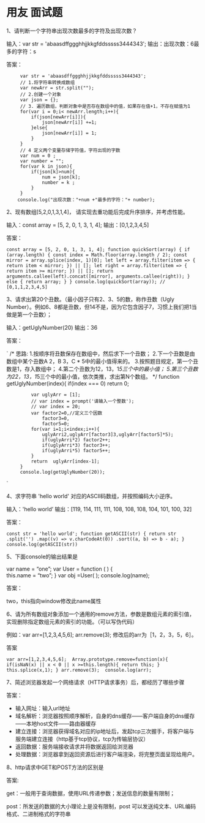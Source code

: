 # 用友 面试题
1、请判断一个字符串出现次数最多的字符及出现次数？

输入：var str = 'abaasdffggghhjjkkgfddsssss3444343';
输出：出现次数：6最多的字符：s

答案：

         var str = 'abaasdffggghhjjkkgfddsssss3444343';
         // 1.将字符串转换成数组
         var newArr = str.split("");
         // 2.创建一个对象
         var json = {};
         // 3. 遍历数组，判断对象中是否存在数组中的值，如果存在值+1，不存在赋值为1
         for(var i = 0;i< newArr.length;i++){
             if(json[newArr[i]]){
                 json[newArr[i]] +=1;
             }else{
                 json[newArr[i]] = 1;
             }
         }
         // 4 定义两个变量存储字符值，字符出现的字数
         var num = 0 ;
         var number = "";
         for(var k in json){
             if(json[k]>num){
                 num = json[k];
                 number = k ;
             }
         }
        console.log("出现次数："+num +"最多的字符："+ number);

2、现有数组[5,2,0,1,3,1,4]， 请实现去重功能后完成升序排序，并考虑性能。

输入：const array = [5, 2, 0, 1, 3, 1, 4];
输出：[0,1,2,3,4,5]

答案：

 `
 const array = [5, 2, 0, 1, 3, 1, 4];
 function quickSort(array) {
     if (array.length) {
         const index = Math.floor(array.length / 2);
         const mirror = array.splice(index, 1)[0];
         let left = array.filter(item => {
             return item < mirror;
         }) || [];
         let right = array.filter(item => {
             return item >= mirror;
         }) || [];
         return arguments.callee(left).concat([mirror], arguments.callee(right));
     } else {
         return array;
     }
 }
 console.log(quickSort(array)); // [0,1,1,2,3,4,5]
 `

3、请求出第20个丑数。（最小因子只有2、3、5的数，称作丑数（Ugly Number）。例如6、8都是丑数，但14不是，因为它包含因子7，习惯上我们把1当做是第一个丑数）；

输入：getUglyNumber(20)
输出：36

答案：

 `
         /*
         思路:
         1.按顺序将丑数保存在数组中，然后求下一个丑数；
         2.下一个丑数是由数组中某个丑数A  2，B  3，C * 5中的最小值得来的。
         3.按照题目规定，第一个丑数是1，存入数组中；
         4.第二个丑数为12，13，1*5三个中的最小值；
         5.第三个丑数为22，13，1*5三个中的最小值，依次类推，求出第N个数组。
         */
         function getUglyNumber(index){
             if(index === 0) return 0;

             var uglyArr = [1];
             // var index = prompt('请输入一个整数');
             // var index = 20;
             var factor2=0,//定义三个因数
                 factor3=0,
                 factor5=0;
             for(var i=1;i<index;i++){
                 uglyArri2,uglyArr[factor3]3,uglyArr[factor5]*5);
                 if(uglyArri*2) factor2++;
                 if(uglyArri*3) factor3++;
                 if(uglyArri*5) factor5++;
             }
             return  uglyArr[index-1];
         }
         console.log(getUglyNumber(20));
 `

4、求字符串 'hello world' 对应的ASCII码数组，并按照编码大小逆序。

输入：'hello world’
输出：[119, 114, 111, 111, 108, 108, 108, 104, 101, 100, 32]

答案：

 `
 const str = 'hello world';
 function getASCII(str) {
   return str
     .split('')
     .map((v) => v.charCodeAt(0))
     .sort((a, b) => b - a);
 }
 console.log(getASCII(str))
 `

5、下面console的输出结果是

var name = “one”;
var User =
function ( ) {   
this.name = “two”;
}
var obj =User( );
console.log(name);

答案：

 two，this指向window修改此name属性

6、请为所有数组对象添加一个通用的remove方法，参数是数组元素的索引值，实现删除指定数组元素的索引的功能。（可以写伪代码）

例如：var arr=[1,2,3,4,5,6]; arr.remove(3); 修改后的arr为［1，2，3，5，6］。

答案

 `
 var arr=[1,2,3,4,5,6]; 
 Array.prototype.remove=function(x){
     if(isNaN(x) || x < 0 || x >=this.length){
             return this;
         }
     this.splice(x,1);
 }
 arr.remove(3); 
 console.log(arr);
 `

7、简述浏览器发起一个网络请求（HTTP请求事务）后，都经历了哪些步骤

答案：

 - 输入网址：输入url地址
 - 域名解析：浏览器按照顺序解析，自身的dns缓存——客户端自身的dns缓存——本地host文件——路由器缓存
 - 建立连接：浏览器获得域名对应的ip地址后，发起tcp三次握手，将客户端与服务端建立连接（http基于tcp协议，tcp为传输层协议）
 - 返回数据：服务端接收请求并将数据返回给浏览器
 - 处理数据：浏览器拿到返回资源后进行客户端渲染，将完整页面呈现给用户。

8、http请求中GET和POST方法的区别是

答案:

 get：一般用于查询数据，使用URL传递参数；发送信息的数量有限制；

 post：所发送的数据的大小理论上是没有限制，post 可以发送纯文本、URL编码格式、二进制格式的字符串


